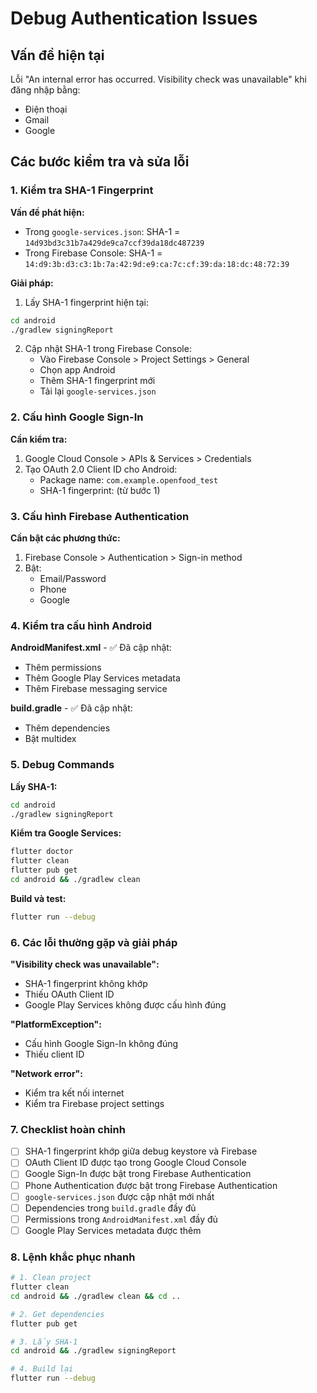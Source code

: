 # Debug Authentication Issues

## Vấn đề hiện tại
Lỗi "An internal error has occurred. Visibility check was unavailable" khi đăng nhập bằng:
- Điện thoại
- Gmail 
- Google

## Các bước kiểm tra và sửa lỗi

### 1. Kiểm tra SHA-1 Fingerprint

**Vấn đề phát hiện:**
- Trong `google-services.json`: SHA-1 = `14d93bd3c31b7a429de9ca7ccf39da18dc487239`
- Trong Firebase Console: SHA-1 = `14:d9:3b:d3:c3:1b:7a:42:9d:e9:ca:7c:cf:39:da:18:dc:48:72:39`

**Giải pháp:**
1. Lấy SHA-1 fingerprint hiện tại:
```bash
cd android
./gradlew signingReport
```

2. Cập nhật SHA-1 trong Firebase Console:
   - Vào Firebase Console > Project Settings > General
   - Chọn app Android
   - Thêm SHA-1 fingerprint mới
   - Tải lại `google-services.json`

### 2. Cấu hình Google Sign-In

**Cần kiểm tra:**
1. Google Cloud Console > APIs & Services > Credentials
2. Tạo OAuth 2.0 Client ID cho Android:
   - Package name: `com.example.openfood_test`
   - SHA-1 fingerprint: (từ bước 1)

### 3. Cấu hình Firebase Authentication

**Cần bật các phương thức:**
1. Firebase Console > Authentication > Sign-in method
2. Bật:
   - Email/Password
   - Phone
   - Google

### 4. Kiểm tra cấu hình Android

**AndroidManifest.xml** - ✅ Đã cập nhật:
- Thêm permissions
- Thêm Google Play Services metadata
- Thêm Firebase messaging service

**build.gradle** - ✅ Đã cập nhật:
- Thêm dependencies
- Bật multidex

### 5. Debug Commands

**Lấy SHA-1:**
```bash
cd android
./gradlew signingReport
```

**Kiểm tra Google Services:**
```bash
flutter doctor
flutter clean
flutter pub get
cd android && ./gradlew clean
```

**Build và test:**
```bash
flutter run --debug
```

### 6. Các lỗi thường gặp và giải pháp

**"Visibility check was unavailable":**
- SHA-1 fingerprint không khớp
- Thiếu OAuth Client ID
- Google Play Services không được cấu hình đúng

**"PlatformException":**
- Cấu hình Google Sign-In không đúng
- Thiếu client ID

**"Network error":**
- Kiểm tra kết nối internet
- Kiểm tra Firebase project settings

### 7. Checklist hoàn chỉnh

- [ ] SHA-1 fingerprint khớp giữa debug keystore và Firebase
- [ ] OAuth Client ID được tạo trong Google Cloud Console
- [ ] Google Sign-In được bật trong Firebase Authentication
- [ ] Phone Authentication được bật trong Firebase Authentication
- [ ] `google-services.json` được cập nhật mới nhất
- [ ] Dependencies trong `build.gradle` đầy đủ
- [ ] Permissions trong `AndroidManifest.xml` đầy đủ
- [ ] Google Play Services metadata được thêm

### 8. Lệnh khắc phục nhanh

```bash
# 1. Clean project
flutter clean
cd android && ./gradlew clean && cd ..

# 2. Get dependencies
flutter pub get

# 3. Lấy SHA-1
cd android && ./gradlew signingReport

# 4. Build lại
flutter run --debug
```
